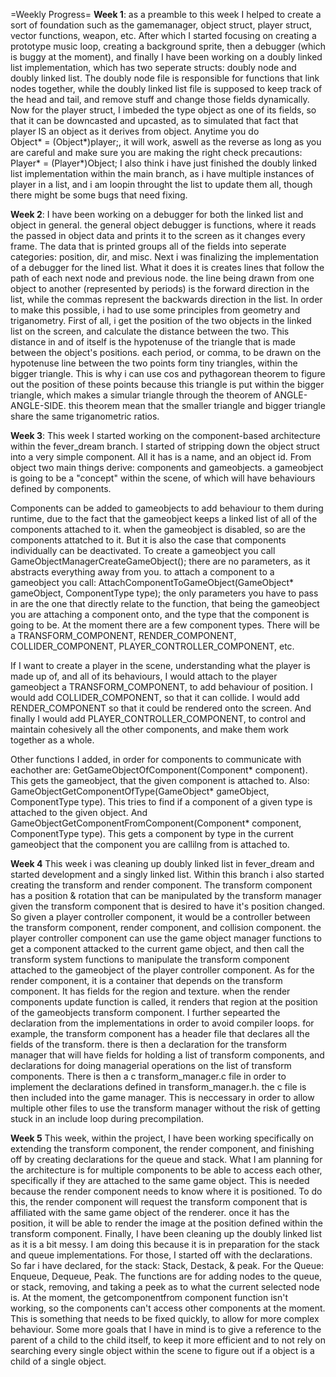=Weekly Progress=
**Week 1**: as a preamble to this week I helped to create a sort of foundation such as the gamemanager, object struct, player struct, vector functions, weapon, etc. After which I started focusing on creating a prototype music loop, creating a background sprite, then a debugger (which is buggy at the moment), and finally I have been working on a doubly linked list implementation, which has two seperate structs: doubly node and doubly linked list. The doubly node file is responsible for functions that link nodes together, while the doubly linked list file is supposed to keep track of the head and tail, and remove stuff and change those fields dynamically. Now for the player struct, I imbeded the type object as one of its fields, so that it can be downcasted and upcasted, as to simulated that fact that player IS an object as it derives from object. Anytime you do    
Object* = (Object*)player;, it will work, aswell as the reverse as long as you are careful and make sure you are making the right check precautions: Player* = (Player*)Object; I also think i have just finished the doubly linked list implementation within the main branch, as i have multiple instances of player in a list, and i am loopin throught the list to update them all, though there might be some bugs that need fixing.

**Week 2**: I have been working on a debugger for both the linked list and object in general. the general object debugger is functions, where it reads the passed in object data and prints it to the screen as it changes every frame. The data that is printed groups all of the fields into seperate categories: position, dir, and misc. Next i was finalizing the implementation of a debugger for the lined list. What it does it is creates lines that follow the path of each next node and previous node. the line being drawn from one object to another (represented by periods) is the forward direction in the list, while the commas represent the backwards direction in the list. In order to make this possible, i had to use some principles from geometry and triganometry. First of all, i get the position of the two objects in the linked list on the screen, and calculate the distance between the two. This distance in and of itself is the hypotenuse of the triangle that is made between the object's positions. each period, or comma, to be drawn on the hypotenuse line between the two points form tiny triangles, within the bigger triangle. This is why i can use cos and pythagorean theorem to figure out the position of these points because this triangle is put within the bigger triangle, which makes a simular triangle through the theorem of ANGLE-ANGLE-SIDE. this theorem mean that the smaller triangle and bigger triangle share the same triganometric ratios.

**Week 3**: This week I started working on the component-based architecture within the fever_dream branch. I started of stripping down the object struct into a very simple component. All it has is a name, and an object id. From object two main things derive: components and gameobjects. a gameobject is going to be a "concept" within the scene, of which will have behaviours defined by components. 

Components can be added to gameobjects to add behaviour to them during runtime, due to the fact that the gameobject keeps a linked list of all of the components attached to it. when the gameobject is disabled, so are the components attatched to it. But it is also the case that components individually can be deactivated. To create a gameobject you call GameObjectManagerCreateGameObject(); there are no parameters, as it abstracts everything away from you. to attach a component to a gameobject you call: AttachComponentToGameObject(GameObject* gameObject, ComponentType type); the only parameters you have to pass in are the one that directly relate to the function, that being the gameobject you are attaching a component onto, and the type that the component is going to be. At the moment there are a few component types. There will be a TRANSFORM_COMPONENT, RENDER_COMPONENT, COLLIDER_COMPONENT, PLAYER_CONTROLLER_COMPONENT, etc. 

If I want to create a player in the scene, understanding what the player is made up of, and all of its behaviours, I would attach to the player gameobject a TRANSFORM_COMPONENT, to add behaviour of position. I would add COLLIDER_COMPONENT, so that it can collide. I would add RENDER_COMPONENT so that it could be rendered onto the screen. And finally I would add PLAYER_CONTROLLER_COMPONENT, to control and maintain cohesively all the other components, and make them work together as a whole. 

Other functions I added, in order for components to communicate with eachother are: GetGameObjectOfComponent(Component* component). This gets the gameobject, that the given component is attached to. Also: GameObjectGetComponentOfType(GameObject* gameObject, ComponentType type). This tries to find if a component of a given type is attached to the given object. And GameObjectGetComponentFromComponent(Component* component, ComponentType type). This gets a component by type in the current gameobject that the component you are callilng from is attached to.

**Week 4**
This week i was cleaning up doubly linked list in fever_dream and started development and a singly linked list. Within this branch i also started creating the transform and render component. The transform component has a position & rotation that can be manipulated by the transform manager given the transform component that is desired to have it's position changed. So given a player controller component, it would be a controller between the transform component, render component, and collision component. the player controller component can use the game object manager functions to get a component attacked to the current game object, and then call the transform system functions to manipulate the transform component attached to the gameobject of the player controller component. As for the render component, it is a container that depends on the transform component. It has fields for the region and texture. when the render components update function is called, it renders that region at the position of the gameobjects transform component. I further sepearted the declaration from the implementations in order to avoid compiler loops. for example, the transform component has a header file that declares all the fields of the transform. there is then a declaration for the transform manager that will have fields for holding a list of transform components, and declarations for doing managerial operations on the list of transform components. There is then a c transform_manager.c file in order to implement the declarations defined in transform_manager.h. the c file is then included into the game manager. This is neccessary in order to allow multiple other files to use the transform manager without the risk of getting stuck in an include loop during precompilation.

**Week 5**
This week, within the project, I have been working specifically on extending the transform component, the render component, and finishing off by creating declarations for the queue and stack. What I am planning for the architecture is for multiple components to be able to access each other, specifically if they are attached to the same game object. This is needed because the render component needs to know where it is positioned. To do this, the render component will request the transform component that is affiliated with the same game object of the renderer. once it has the position, it will be able to render the image at the position defined within the transform component. Finally, I have been cleaning up the doubly linked list as it is a bit messy. I am doing this because it is in preparation for the stack and queue implementations. For those, I started off with the declarations. So far i have declared, for the stack: Stack, Destack, & peak. For the Queue: Enqueue, Dequeue, Peak. The functions are for adding nodes to the queue, or stack, removing, and taking a peek as to what the current selected node is. At the moment, the getcomponentfrom component function isn't working, so the components can't access other components at the moment. This is something that needs to be fixed quickly, to allow for more complex behaviour. Some more goals that I have in mind is to give a reference to the parent of a child to the child itself, to keep it more efficient and to not rely on searching every single object within the scene to figure out if a object is a child of a single object.
